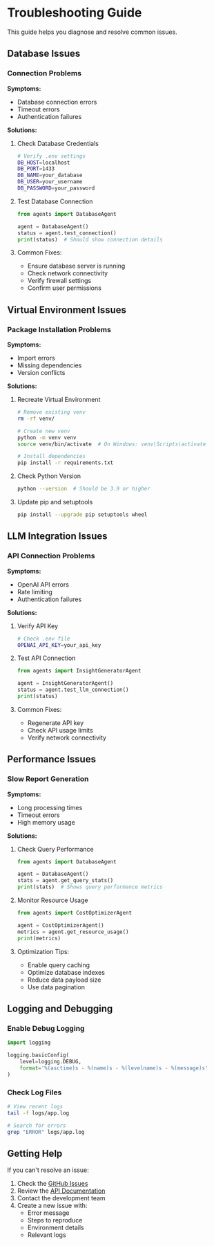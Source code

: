 # Troubleshooting Guide

This guide helps you diagnose and resolve common issues.

## Database Issues

### Connection Problems

**Symptoms:**
- Database connection errors
- Timeout errors
- Authentication failures

**Solutions:**
1. Check Database Credentials
   ```bash
   # Verify .env settings
   DB_HOST=localhost
   DB_PORT=1433
   DB_NAME=your_database
   DB_USER=your_username
   DB_PASSWORD=your_password
   ```

2. Test Database Connection
   ```python
   from agents import DatabaseAgent
   
   agent = DatabaseAgent()
   status = agent.test_connection()
   print(status)  # Should show connection details
   ```

3. Common Fixes:
   - Ensure database server is running
   - Check network connectivity
   - Verify firewall settings
   - Confirm user permissions

## Virtual Environment Issues

### Package Installation Problems

**Symptoms:**
- Import errors
- Missing dependencies
- Version conflicts

**Solutions:**
1. Recreate Virtual Environment
   ```bash
   # Remove existing venv
   rm -rf venv/
   
   # Create new venv
   python -m venv venv
   source venv/bin/activate  # On Windows: venv\Scripts\activate
   
   # Install dependencies
   pip install -r requirements.txt
   ```

2. Check Python Version
   ```bash
   python --version  # Should be 3.9 or higher
   ```

3. Update pip and setuptools
   ```bash
   pip install --upgrade pip setuptools wheel
   ```

## LLM Integration Issues

### API Connection Problems

**Symptoms:**
- OpenAI API errors
- Rate limiting
- Authentication failures

**Solutions:**
1. Verify API Key
   ```bash
   # Check .env file
   OPENAI_API_KEY=your_api_key
   ```

2. Test API Connection
   ```python
   from agents import InsightGeneratorAgent
   
   agent = InsightGeneratorAgent()
   status = agent.test_llm_connection()
   print(status)
   ```

3. Common Fixes:
   - Regenerate API key
   - Check API usage limits
   - Verify network connectivity

## Performance Issues

### Slow Report Generation

**Symptoms:**
- Long processing times
- Timeout errors
- High memory usage

**Solutions:**
1. Check Query Performance
   ```python
   from agents import DatabaseAgent
   
   agent = DatabaseAgent()
   stats = agent.get_query_stats()
   print(stats)  # Shows query performance metrics
   ```

2. Monitor Resource Usage
   ```python
   from agents import CostOptimizerAgent
   
   agent = CostOptimizerAgent()
   metrics = agent.get_resource_usage()
   print(metrics)
   ```

3. Optimization Tips:
   - Enable query caching
   - Optimize database indexes
   - Reduce data payload size
   - Use data pagination

## Logging and Debugging

### Enable Debug Logging
```python
import logging

logging.basicConfig(
    level=logging.DEBUG,
    format='%(asctime)s - %(name)s - %(levelname)s - %(message)s'
)
```

### Check Log Files
```bash
# View recent logs
tail -f logs/app.log

# Search for errors
grep "ERROR" logs/app.log
```

## Getting Help

If you can't resolve an issue:

1. Check the [GitHub Issues](https://github.com/yourusername/reporting-system/issues)
2. Review the [API Documentation](./api/index.md)
3. Contact the development team
4. Create a new issue with:
   - Error message
   - Steps to reproduce
   - Environment details
   - Relevant logs 